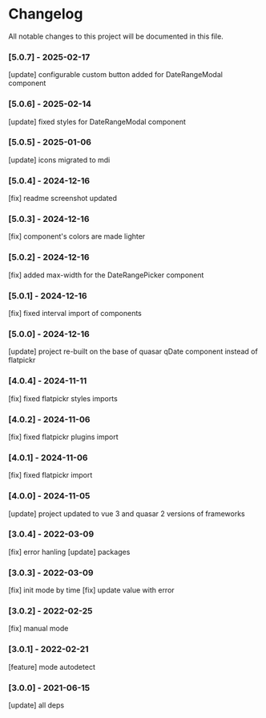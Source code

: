 # Changelog
All notable changes to this project will be documented in this file.

### [5.0.7] - 2025-02-17
[update] configurable custom button added for DateRangeModal component

### [5.0.6] - 2025-02-14
[update] fixed styles for DateRangeModal component

### [5.0.5] - 2025-01-06
[update] icons migrated to mdi

### [5.0.4] - 2024-12-16
[fix] readme screenshot updated

### [5.0.3] - 2024-12-16
[fix] component's colors are made lighter

### [5.0.2] - 2024-12-16
[fix] added max-width for the DateRangePicker component

### [5.0.1] - 2024-12-16
[fix] fixed interval import of components

### [5.0.0] - 2024-12-16
[update] project re-built on the base of quasar qDate component instead of flatpickr

### [4.0.4] - 2024-11-11
[fix] fixed flatpickr styles imports

### [4.0.2] - 2024-11-06
[fix] fixed flatpickr plugins import

### [4.0.1] - 2024-11-06
[fix] fixed flatpickr import

### [4.0.0] - 2024-11-05
[update] project updated to vue 3 and quasar 2 versions of frameworks

### [3.0.4] - 2022-03-09
[fix] error hanling
[update] packages

### [3.0.3] - 2022-03-09
[fix] init mode by time
[fix] update value with error

### [3.0.2] - 2022-02-25
[fix] manual mode

### [3.0.1] - 2022-02-21
[feature] mode autodetect

### [3.0.0] - 2021-06-15
[update] all deps
